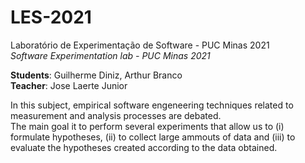 # LES-2021
Laboratório de Experimentação de Software - PUC Minas 2021  
_Software Experimentation lab - PUC Minas 2021_


**Students**: Guilherme Diniz, Arthur Branco  
**Teacher**: Jose Laerte Junior  

In this subject, empirical software engeneering techniques related to measurement and analysis processes are debated.  
The main goal it to perform several experiments that allow us to (i) formulate hypotheses, (ii) to collect large ammouts of data and (iii) to evaluate the hypotheses created according to the data obtained. 
